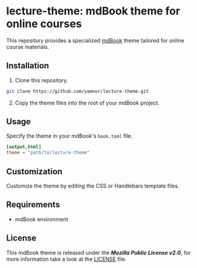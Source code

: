 # lecture-theme: mdBook theme for online courses

This repository provides a specialized [mdBook](https://github.com/rust-lang/mdBook) theme tailored for online course materials.

## Installation

1. Clone this repository.

```bash
git clone https://github.com/yamnor/lecture-theme.git
```

2. Copy the theme files into the root of your mdBook project.

## Usage

Specify the theme in your mdBook's `book.toml` file.

```toml
[output.html]
theme = "path/to/lecture-theme"
```

## Customization

Customize the theme by editing the CSS or Handlebars template files.

## Requirements

- mdBook environment

## License

This mdBook theme is released under the ***Mozilla Public License v2.0***, for more information take a look at the [LICENSE](LICENSE) file.
